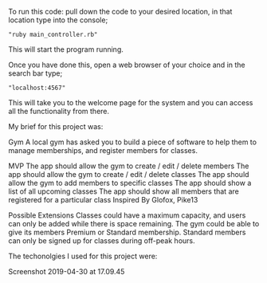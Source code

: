 To run this code: 
pull down the code to your desired location, in that location type into the console;
 
    "ruby main_controller.rb"

This will start the program running. 

Once you have done this, open a web browser of your choice and in the search bar type;

    "localhost:4567" 

This will take you to the welcome page for the system and you can access all the functionality from there.



My brief for this project was: 

Gym
A local gym has asked you to build a piece of software to help them to manage memberships, and register members for classes.

MVP
The app should allow the gym to create / edit / delete members
The app should allow the gym to create / edit / delete classes
The app should allow the gym to add members to specific classes
The app should show a list of all upcoming classes
The app should show all members that are registered for a particular class
Inspired By
Glofox, Pike13

Possible Extensions
Classes could have a maximum capacity, and users can only be added while there is space remaining.
The gym could be able to give its members Premium or Standard membership. Standard members can only be signed up for classes during off-peak hours.


The techonolgies I used for this project were:

Screenshot 2019-04-30 at 17.09.45

